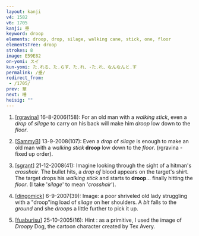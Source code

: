 ```yaml
---
layout: kanji
v4: 1582
v6: 1705
kanji: 垂
keyword: droop
elements: droop, drop, silage, walking cane, stick, one, floor
elementsTree: droop
strokes: 8
image: E59E82
on-yomi: スイ
kun-yomi: た.れる、た.らす、た.れ、-た.れ、なんなんと.す
permalink: /垂/
redirect_from:
 - /1705/
prev: 華
next: 唾
heisig: ""
---
```


1) [<a href="http://kanji.koohii.com/profile/rgravina">rgravina</a>] 16-8-2006(158): For an old man with a <em>walking stick</em>, even a <em>drop</em> of <em>silage</em> to carry on his back will make him <em>droop</em> low down to the <em>floor</em>.

2) [<a href="http://kanji.koohii.com/profile/SammyB">SammyB</a>] 13-9-2008(107): Even a <em>drop</em> of <em>silage</em> is enough to make an old man with a <em>walking stick</em><strong> droop</strong> low down to the <em>floor</em>. (rgravina - fixed up order).

3) [<a href="http://kanji.koohii.com/profile/sgrant">sgrant</a>] 21-12-2008(41): Imagine looking through the sight of a hitman&#039;s <em>crosshair</em>. The bullet hits, a <em>drop of</em> blood appears on the target&#039;s shirt. The target drops his <em>walking stick</em> and starts to<strong> droop</strong>... finally hitting the <em>floor</em>. (I take &#039;<em>silage</em>&#039; to mean &#039;<em>crosshair</em>&#039;).

4) [<a href="http://kanji.koohii.com/profile/dingomick">dingomick</a>] 6-9-2007(39): Image: a poor shriveled old lady struggling with a &quot;droop&quot;ing load of <em>silage</em> on her shoulders. A <em>bit</em> falls to the <em>ground</em> and she <em>droop</em>s a little further to pick it up.

5) [<a href="http://kanji.koohii.com/profile/fuaburisu">fuaburisu</a>] 25-10-2005(16): Hint : as a primitive, I used the image of <em>Droopy</em> Dog, the cartoon character created by Tex Avery.

